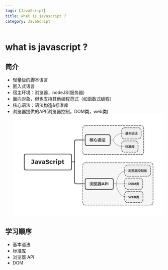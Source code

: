 ```yaml
---
tags: [JavaScript]
title: what is javascript ?
category: JavaScript
---
```


# what is javascript ?
## 简介
- 轻量级的脚本语言
- 嵌入式语言
- 宿主环境：浏览器，nodeJS(服务器)
- 面向对象，但也支持其他编程范式（如函数式编程）
- 核心语法：语法构造&标准库
- 浏览器提供的API(浏览器控制，DOM类，web类)
![](https://raw.githubusercontent.com/Sethites/Image/master/JavaScript.png)
## 学习顺序
- 基本语法
- 标准库
- 浏览器 API
- DOM

